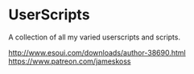 # UserScripts
A collection of all my varied userscripts and scripts.

http://www.esoui.com/downloads/author-38690.html
https://www.patreon.com/jameskoss
